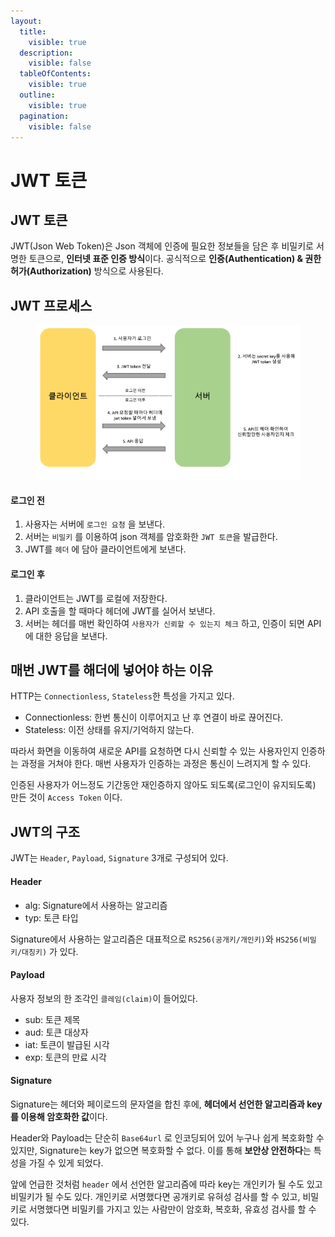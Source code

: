 ```yaml
---
layout:
  title:
    visible: true
  description:
    visible: false
  tableOfContents:
    visible: true
  outline:
    visible: true
  pagination:
    visible: false
---
```


# JWT 토큰

## JWT 토큰

JWT(Json Web Token)은 Json 객체에 인증에 필요한 정보들을 담은 후 비밀키로 서명한 토큰으로, **인터넷 표준 인증 방식**이다.  공식적으로 **인증(Authentication) & 권한허가(Authorization)** 방식으로  사용된다.&#x20;

## JWT 프로세스

<figure><img src="../.gitbook/assets/image (9).png" alt=""><figcaption></figcaption></figure>

#### 로그인 전

1. 사용자는 서버에 `로그인 요청` 을 보낸다.
2. 서버는 `비밀키` 를 이용하여 json 객체를 암호화한 `JWT 토큰`을 발급한다.
3. JWT를 `헤더` 에 담아 클라이언트에게 보낸다.

#### 로그인 후

1. 클라이언트는 JWT를 로컬에 저장한다.
2. API 호출을 할 때마다 헤더에 JWT를 실어서 보낸다.
3. 서버는 헤더를 매번 확인하여 `사용자가 신뢰할 수 있는지 체크` 하고, 인증이 되면 API에 대한 응답을 보낸다.

## 매번 JWT를 해더에 넣어야 하는 이유

HTTP는 `Connectionless`, `Stateless`한 특성을 가지고 있다.

* Connectionless: 한번 통신이 이루어지고 난 후 연결이 바로 끊어진다.
* Stateless: 이전 상태를 유지/기억하지 않는다.

따라서 화면을 이동하여 새로운 API를 요청하면 다시 신뢰할 수 있는 사용자인지 인증하는 과정을 거쳐야 한다. 매번 사용자가 인증하는 과정은 통신이 느려지게 할 수 있다.

인증된 사용자가 어느정도 기간동안 재인증하지 않아도 되도록(로그인이 유지되도록) 만든 것이 `Access Token` 이다.

## JWT의 구조

JWT는 `Header`, `Payload`, `Signature` 3개로 구성되어 있다.

#### Header

* alg: Signature에서 사용하는 알고리즘
* typ: 토큰 타입

Signature에서 사용하는 알고리즘은 대표적으로 `RS256(공개키/개인키)`와 `HS256(비밀키/대칭키)` 가 있다.

#### Payload

사용자 정보의 한 조각인 `클레임(claim)`이 들어있다.

* sub: 토큰 제목
* aud: 토큰 대상자
* iat: 토큰이 발급된 시각
* exp: 토큰의 만료 시각

#### Signature

Signature는 헤더와 페이로드의 문자열을 합친 후에, **헤더에서 선언한 알고리즘과 key를 이용해 암호화한 값**이다.

Header와 Payload는 단순히 `Base64url` 로 인코딩되어 있어 누구나 쉽게 복호화할 수 있지만, Signature는 key가 없으면 복호화할 수 없다. 이를 통해 **보안상 안전하다**는 특성을 가질 수 있게 되었다.

앞에 언급한 것처럼 `header` 에서 선언한 알고리즘에 따라 key는 개인키가 될 수도 있고 비밀키가 될 수도 있다. 개인키로 서명했다면 공개키로 유혀성 검사를 할 수 있고, 비밀키로 서명했다면 비밀키를 가지고 있는 사람만이 암호화, 복호화, 유효성 검사를 할 수 있다.
